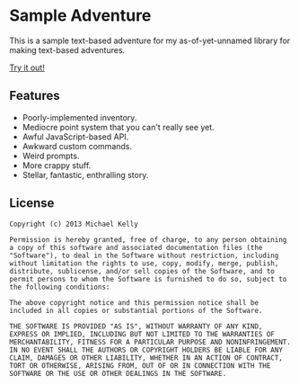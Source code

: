 # Sample Adventure

This is a sample text-based adventure for my as-of-yet-unnamed library for 
making text-based adventures.

[Try it out!](https://github.io/Osmose/sample-adventure)


## Features
- Poorly-implemented inventory.
- Mediocre point system that you can't really see yet.
- Awful JavaScript-based API.
- Awkward custom commands.
- Weird prompts.
- More crappy stuff.
- Stellar, fantastic, enthralling story.


## License

```
Copyright (c) 2013 Michael Kelly

Permission is hereby granted, free of charge, to any person obtaining a copy of this software and associated documentation files (the "Software"), to deal in the Software without restriction, including without limitation the rights to use, copy, modify, merge, publish, distribute, sublicense, and/or sell copies of the Software, and to permit persons to whom the Software is furnished to do so, subject to the following conditions:

The above copyright notice and this permission notice shall be included in all copies or substantial portions of the Software.

THE SOFTWARE IS PROVIDED "AS IS", WITHOUT WARRANTY OF ANY KIND, EXPRESS OR IMPLIED, INCLUDING BUT NOT LIMITED TO THE WARRANTIES OF MERCHANTABILITY, FITNESS FOR A PARTICULAR PURPOSE AND NONINFRINGEMENT. IN NO EVENT SHALL THE AUTHORS OR COPYRIGHT HOLDERS BE LIABLE FOR ANY CLAIM, DAMAGES OR OTHER LIABILITY, WHETHER IN AN ACTION OF CONTRACT, TORT OR OTHERWISE, ARISING FROM, OUT OF OR IN CONNECTION WITH THE SOFTWARE OR THE USE OR OTHER DEALINGS IN THE SOFTWARE.
```
